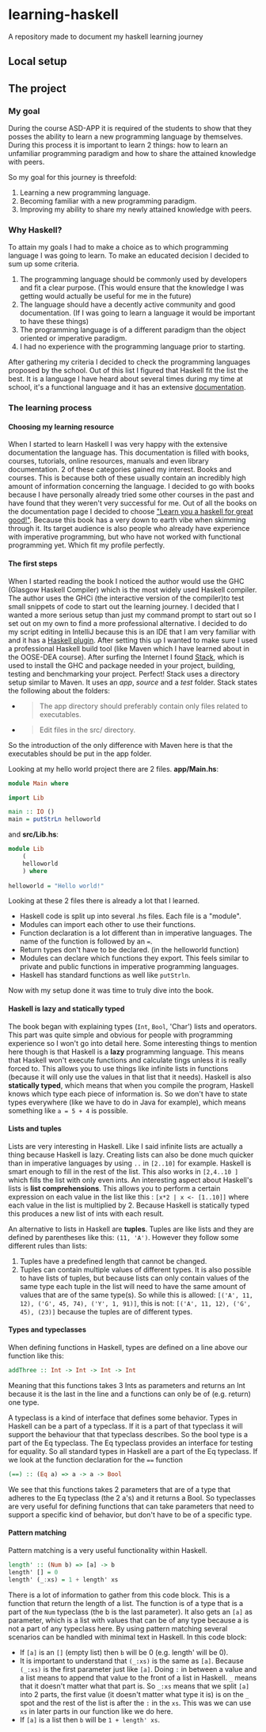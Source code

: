 # learning-haskell
A repository made to document my haskell learning journey

## Local setup

## The project
### My goal
During the course ASD-APP it is required of the students to show that they posses the ability to learn a new programming language by themselves. During this process it is important to learn 2 things: how to learn an unfamiliar programming paradigm and how to share the attained knowledge with peers. 

So my goal for this journey is threefold:
1. Learning a new programming language.
2. Becoming familiar with a new programming paradigm.
3. Improving my ability to share my newly attained knowledge with peers.

### Why Haskell?
To attain my goals I had to make a choice as to which programming language I was going to learn. To make an educated decision I decided to sum up some criteria.
1. The programming language should be commonly used by developers and fit a clear purpose. (This would ensure that the knowledge I was getting would actually be useful for me in the future)
2. The language should have a decently active community and good documentation. (If I was going to learn a language it would be important to have these things)
3. The programming language is of a different paradigm than the object oriented or imperative paradigm.
4. I had no experience with the programming language prior to starting.

After gathering my criteria I decided to check the programming languages proposed by the school. Out of this list I figured that Haskell fit the list the best. It is a language I have heard about several times during my time at school, it's a functional language and it has an extensive [documentation](https://www.haskell.org/documentation/).

### The learning process
#### Choosing my learning resource
When I started to learn Haskell I was very happy with the extensive documentation the language has. This documentation is filled with books, courses, tutorials, online resources, manuals and even library documentation. 2 of these categories gained my interest. Books and courses. This is because both of these usually contain an incredibly high amount of information concerning the language. I decided to go with books because I have personally already tried some other courses in the past and have found that they weren't very successful for me. 
Out of all the books on the documentation page I decided to choose ["Learn you a haskell for great good!"](http://learnyouahaskell.com/). Because this book has a very down to earth vibe when skimming through it. Its target audience is also people who already have experience with imperative programming, but who have not worked with functional programming yet. Which fit my profile perfectly. 

#### The first steps
When I started reading the book I noticed the author would use the GHC (Glasgow Haskell Compiler) which is the most widely used Haskell compiler. The author uses the GHCi (the interactive version of the compiler)to test small snippets of code to start out the learning journey. I decided that I wanted a more serious setup than just my command prompt to start out so I set out on my own to find a more professional alternative. I decided to do my script editing in IntelliJ because this is an IDE that I am very familiar with and it has a [Haskell plugin](https://plugins.jetbrains.com/plugin/8258-intellij-haskell). 
After setting this up I wanted to make sure I used a professional Haskell build tool (like Maven which I have learned about in the OOSE-DEA course). After surfing the Internet I found [Stack](https://docs.haskellstack.org/en/stable/README/), which is used to install the GHC and package needed in your project, building, testing and benchmarking your project. Perfect!
Stack uses a directory setup similar to Maven. It uses an *app*, *source* and a *test* folder. Stack states the following about the folders:
- > The app directory should preferably contain only files related to executables. 
- > Edit files in the src/ directory. 

So the introduction of the only difference with Maven here is that the executables should be put in the app folder.

Looking at my hello world project there are 2 files. **app/Main.hs**:
```Haskell
module Main where

import Lib

main :: IO ()
main = putStrLn helloworld
```
and **src/Lib.hs**:
```Haskell
module Lib
    (
    helloworld
    ) where
    
helloworld = "Hello world!"
```
Looking at these 2 files there is already a lot that I learned.
- Haskell code is split up into several .hs files. Each file is a "module". 
- Modules can import each other to use their functions.
- Function declaration is a lot different than in imperative languages. The name of the function is followed by an `=`.
- Return types don't have to be declared. (in the helloworld function)
- Modules can declare which functions they export. This feels similar to private and public functions in imperative programming languages.
- Haskell has standard functions as well like `putStrln`.

Now with my setup done it was time to truly dive into the book.

#### Haskell is lazy and statically typed
The book began with explaining types (`Int`, `Bool`, 'Char') lists and operators. This part was quite simple and obvious for people with programming experience so I won't go into detail here.
Some interesting things to mention here though is that Haskell is a **lazy** programming language. This means that Haskell won't execute functions and calculate tings unless it is really forced to. This allows you to use things like infinite lists in functions (because it will only use the values in that list that it needs). Haskell is also **statically typed**, which means that when you compile the program, Haskell knows which type each piece of information is. So we don't have to state types everywhere (like we have to do in Java for example), which means something like `a = 5 + 4` is possible.

#### Lists and tuples
Lists are very interesting in Haskell. Like I said infinite lists are actually a thing because Haskell is lazy. Creating lists can also be done much quicker than in imperative languages by using `..` in `[2..10]` for example. Haskell is smart enough to fill in the rest of the list. This also works in `[2,4..10 ]` which fills the list with only even ints.
An interesting aspect about Haskell's lists is **list comprehensions**. This allows you to perform a certain expression on each value in the list like this : `[x`<code>&ast;</code>`2 | x <- [1..10]]` where each value in the list is multiplied by 2. Because Haskell is statically typed this produces a new list of ints with each result.

An alternative to lists in Haskell are **tuples**. Tuples are like lists and they are defined by parentheses like this: `(11, 'A')`. However they follow some different rules than lists: 
1. Tuples have a predefined length that cannot be changed.
2. Tuples can contain multiple values of different types.
It is also possible to have lists of tuples, but because lists can only contain values of the same type each tuple in the list will need to have the same amount of values that are of the same type(s). So while this is allowed: `[('A', 11, 12), ('G', 45, 74), ('Y', 1, 91)]`, this is not: `[('A', 11, 12), ('G', 45), (23)]` because the tuples are of different types.

#### Types and typeclasses
When defining functions in Haskell, types are defined on a line above our function like this:
```Haskell
addThree :: Int -> Int -> Int -> Int
```
Meaning that this functions takes 3 Ints as parameters and returns an Int because it is the last in the line and a functions can only be of (e.g. return) one type.

A typeclass is a kind of interface that defines some behavior. Types in Haskell can be a part of a typeclass. If it is a part of that typeclass it will support the behaviour that that typeclass describes. So the bool type is a part of the Eq typeclass. The Eq typeclass provides an interface for testing for equality. So all standard types in Haskell are a part of the Eq typeclass. If we look at the function declaration for the `==` function 
```Haskell
(==) :: (Eq a) => a -> a -> Bool
```
We see that this functions takes 2 parameters that are of a type that adheres to the Eq typeclass (the 2 a's) and it returns a Bool. So typeclasses are very useful for defining functions that can take parameters that need to support a specific kind of behavior, but don't have to be of a specific type. 

#### Pattern matching
Pattern matching is a very useful functionality within Haskell.
```Haskell
length' :: (Num b) => [a] -> b  
length' [] = 0  
length' (_:xs) = 1 + length' xs
```
There is a lot of information to gather from this code block. This is a function that return the length of a list. The function is of a type that is a part of the `Num` typeclass (the b is the last parameter). It also gets an `[a]` as parameter, which is a list with values that can be of any type because a is not a part of any typeclass here.
By using pattern matching several scenarios can be handled with minimal text in Haskell. In this code block: 
- If `[a]` is an `[]` (empty list) then `b` will be 0 (e.g. length' will be 0).
- It is important to understand that `(_:xs)` is the same as `[a]`. Because `(_:xs)` is the first parameter just like `[a]`. Doing `:` in between a value and a list means to append that value to the front of a list in Haskell. `_` means that it doesn't matter what that part is. So `_:xs` means that we split `[a]` into 2 parts, the first value (it doesn't matter what type it is) is on the `_` spot and the rest of the list is after the `:` in the `xs`. This was we can use `xs` in later parts in our function like we do here.
- If `[a]` is a list then `b` will be `1 + length' xs`. 









